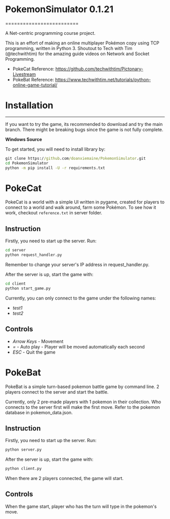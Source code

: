 # PokemonSimulator 0.1.21
=========================

A Net-centric programming course project.

This is an effort of making an online multiplayer Pokémon copy using TCP programming, written in Python 3.
Shoutout to Tech with Tim (@techwithtim) for the amazing guide videos on Network and Socket Programming.

* PokeCat Reference: https://github.com/techwithtim/Pictonary-Livestream
* PokeBat Reference: https://www.techwithtim.net/tutorials/python-online-game-tutorial/

# Installation
-------------

If you want to try the game, its recommended to download and try the main branch. There might be breaking bugs since the game is not fully complete.

**Windows Source**

To get started, you will need to install library by:
```cmd
git clone https://github.com/doanxiemaine/PokemonSimulator.git
cd PokemonSimulator
python -m pip install -U -r requirements.txt
```

# PokeCat

PokeCat is a world with a simple UI written in pygame, created for players to connect to a world and walk around, farm some Pokémon.
To see how it work, checkout `reference.txt` in server folder.

**Instruction**
---------------

Firstly, you need to start up the server. Run:
```cmd
cd server
python request_handler.py
```
Remember to change your server's IP address in request_handler.py.

After the server is up, start the game with:
```cmd
cd client
python start_game.py
```
Currently, you can only connect to the game under the following names:
* *test1*
* *test2*

Controls
--------

* *Arrow Keys* - Movement
* *=* - Auto play - Player will be moved automatically each second
* *ESC* - Quit the game

# PokeBat

PokeBat is a simple turn-based pokemon battle game by command line.
2 players connect to the server and start the battle.

Currently, only 2 pre-made players with 1 pokemon in their collection. Who connects to the server first will make the first move.
Refer to the pokemon database in pokemon_data.json.

**Instruction**
---------------

Firstly, you need to start up the server. Run:
```cmd
python server.py
```

After the server is up, start the game with:
```cmd
python client.py
```
When there are 2 players connected, the game will start.

Controls
--------

When the game start, player who has the turn will type in the pokemon's move.